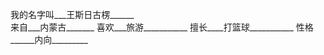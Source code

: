 我的名字叫___王斯日古楞______                   
来自___内蒙古_______
喜欢___旅游___________
擅长____打篮球___________
性格______内向_________